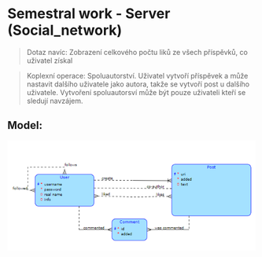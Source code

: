 # Semestral work - Server (Social_network)

> Dotaz navíc: Zobrazení celkového počtu liků ze všech příspěvků, co uživatel získal 

> Koplexní operace: Spoluautorství. Uživatel vytvoří příspěvek a může nastavit dalšího uživatele jako autora, takže se
vytvoří post u dalšího uživatele. Vytvoření spoluautorsví může být pouze uživateli kteří se sledují navzájem.

## Model:

<img src="resources_readme/img.png" alt="Model">
